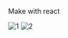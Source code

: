 Make with react

![1](https://user-images.githubusercontent.com/70888275/220826768-17d34a93-104c-433b-ae40-75262abc0324.png)
![2](https://user-images.githubusercontent.com/70888275/220826773-489b17d5-1200-41bb-80d7-1187519ca476.png)
